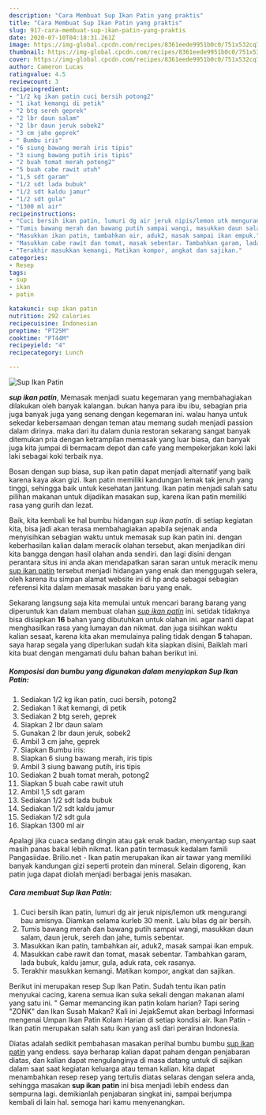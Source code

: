 ```yaml
---
description: "Cara Membuat Sup Ikan Patin yang praktis"
title: "Cara Membuat Sup Ikan Patin yang praktis"
slug: 917-cara-membuat-sup-ikan-patin-yang-praktis
date: 2020-07-10T04:18:31.261Z
image: https://img-global.cpcdn.com/recipes/8361eede9951b0c0/751x532cq70/sup-ikan-patin-foto-resep-utama.jpg
thumbnail: https://img-global.cpcdn.com/recipes/8361eede9951b0c0/751x532cq70/sup-ikan-patin-foto-resep-utama.jpg
cover: https://img-global.cpcdn.com/recipes/8361eede9951b0c0/751x532cq70/sup-ikan-patin-foto-resep-utama.jpg
author: Cameron Lucas
ratingvalue: 4.5
reviewcount: 3
recipeingredient:
- "1/2 kg ikan patin cuci bersih potong2"
- "1 ikat kemangi di petik"
- "2 btg sereh geprek"
- "2 lbr daun salam"
- "2 lbr daun jeruk sobek2"
- "3 cm jahe geprek"
- " Bumbu iris"
- "6 siung bawang merah iris tipis"
- "3 siung bawang putih iris tipis"
- "2 buah tomat merah potong2"
- "5 buah cabe rawit utuh"
- "1,5 sdt garam"
- "1/2 sdt lada bubuk"
- "1/2 sdt kaldu jamur"
- "1/2 sdt gula"
- "1300 ml air"
recipeinstructions:
- "Cuci bersih ikan patin, lumuri dg air jeruk nipis/lemon utk mengurangi bau amisnya. Diamkan selama kurleb 30 menit. Lalu bilas dg air bersih."
- "Tumis bawang merah dan bawang putih sampai wangi, masukkan daun salam, daun jeruk, sereh dan jahe, tumis sebentar."
- "Masukkan ikan patin, tambahkan air, aduk2, masak sampai ikan empuk."
- "Masukkan cabe rawit dan tomat, masak sebentar. Tambahkan garam, lada bubuk, kaldu jamur, gula, aduk rata, cek rasanya."
- "Terakhir masukkan kemangi. Matikan kompor, angkat dan sajikan."
categories:
- Resep
tags:
- sup
- ikan
- patin

katakunci: sup ikan patin 
nutrition: 292 calories
recipecuisine: Indonesian
preptime: "PT25M"
cooktime: "PT44M"
recipeyield: "4"
recipecategory: Lunch

---
```



![Sup Ikan Patin](https://img-global.cpcdn.com/recipes/8361eede9951b0c0/751x532cq70/sup-ikan-patin-foto-resep-utama.jpg)

<b><i>sup ikan patin</i></b>, Memasak menjadi suatu kegemaran yang membahagiakan dilakukan oleh banyak kalangan. bukan hanya para ibu ibu, sebagian pria juga banyak juga yang senang dengan kegemaran ini. walau hanya untuk sekedar kebersamaan dengan teman atau memang sudah menjadi passion dalam dirinya. maka dari itu dalam dunia restoran sekarang sangat banyak ditemukan pria dengan ketrampilan memasak yang luar biasa, dan banyak juga kita jumpai di bermacam depot dan cafe yang mempekerjakan koki laki laki sebagai koki terbaik nya.

Bosan dengan sup biasa, sup ikan patin dapat menjadi alternatif yang baik karena kaya akan gizi. Ikan patin memiliki kandungan lemak tak jenuh yang tinggi, sehingga baik untuk kesehatan jantung. Ikan patin menjadi salah satu pilihan makanan untuk dijadikan masakan sup, karena ikan patin memiliki rasa yang gurih dan lezat.

Baik, kita kembali ke hal bumbu hidangan <i>sup ikan patin</i>. di setiap kegiatan kita, bisa jadi akan terasa membahagiakan apabila sejenak anda menyisihkan sebagian waktu untuk memasak sup ikan patin ini. dengan keberhasilan kalian dalam meracik olahan tersebut, akan menjadikan diri kita bangga dengan hasil olahan anda sendiri. dan lagi disini dengan perantara situs ini anda akan mendapatkan saran saran untuk meracik menu <u>sup ikan patin</u> tersebut menjadi hidangan yang enak dan menggugah selera, oleh karena itu simpan alamat website ini di hp anda sebagai sebagian referensi kita dalam memasak masakan baru yang enak.


Sekarang langsung saja kita memulai untuk mencari barang barang yang diperuntuk kan dalam membuat olahan <u><i>sup ikan patin</i></u> ini. setidak tidaknya bisa disiapkan <b>16</b> bahan yang dibutuhkan untuk olahan ini. agar nanti dapat menghasilkan rasa yang lumayan dan nikmat. dan juga sisihkan waktu kalian sesaat, karena kita akan memulainya paling tidak dengan <b>5</b> tahapan. saya harap segala yang diperlukan sudah kita siapkan disini, Baiklah mari kita buat dengan mengamati dulu bahan bahan berikut ini.

<!--inarticleads1-->

##### Komposisi dan bumbu yang digunakan dalam menyiapkan Sup Ikan Patin:

1. Sediakan 1/2 kg ikan patin, cuci bersih, potong2
1. Sediakan 1 ikat kemangi, di petik
1. Sediakan 2 btg sereh, geprek
1. Siapkan 2 lbr daun salam
1. Gunakan 2 lbr daun jeruk, sobek2
1. Ambil 3 cm jahe, geprek
1. Siapkan  Bumbu iris:
1. Siapkan 6 siung bawang merah, iris tipis
1. Ambil 3 siung bawang putih, iris tipis
1. Sediakan 2 buah tomat merah, potong2
1. Siapkan 5 buah cabe rawit utuh
1. Ambil 1,5 sdt garam
1. Sediakan 1/2 sdt lada bubuk
1. Sediakan 1/2 sdt kaldu jamur
1. Sediakan 1/2 sdt gula
1. Siapkan 1300 ml air


Apalagi jika cuaca sedang dingin atau gak enak badan, menyantap sup saat masih panas bakal lebih nikmat. Ikan patin termasuk kedalam famili Pangasiidae. Brilio.net - Ikan patin merupakan ikan air tawar yang memiliki banyak kandungan gizi seperti protein dan mineral. Selain digoreng, ikan patin juga dapat diolah menjadi berbagai jenis masakan. 

<!--inarticleads2-->

##### Cara membuat Sup Ikan Patin:

1. Cuci bersih ikan patin, lumuri dg air jeruk nipis/lemon utk mengurangi bau amisnya. Diamkan selama kurleb 30 menit. Lalu bilas dg air bersih.
1. Tumis bawang merah dan bawang putih sampai wangi, masukkan daun salam, daun jeruk, sereh dan jahe, tumis sebentar.
1. Masukkan ikan patin, tambahkan air, aduk2, masak sampai ikan empuk.
1. Masukkan cabe rawit dan tomat, masak sebentar. Tambahkan garam, lada bubuk, kaldu jamur, gula, aduk rata, cek rasanya.
1. Terakhir masukkan kemangi. Matikan kompor, angkat dan sajikan.


Berikut ini merupakan resep Sup Ikan Patin. Sudah tentu ikan patin menyukai cacing, karena semua ikan suka sekali dengan makanan alami yang satu ini. &#34; Gemar memancing ikan patin kolam harian? Tapi sering &#34;ZONK&#34; dan Ikan Susah Makan? Kali ini JejakSemut akan berbagi Informasi mengenai Umpan Ikan Patin Kolam Harian di setiap kondisi air. Ikan Patin - Ikan patin merupakan salah satu ikan yang asli dari perairan Indonesia. 

Diatas adalah sedikit pembahasan masakan perihal bumbu bumbu <u>sup ikan patin</u> yang endess. saya berharap kalian dapat paham dengan penjabaran diatas, dan kalian dapat mengulanginya di masa datang untuk di sajikan dalam saat saat kegiatan keluarga atau teman kalian. kita dapat menambahkan resep resep yang tertulis diatas selaras dengan selera anda, sehingga masakan <b>sup ikan patin</b> ini bisa menjadi lebih endess dan sempurna lagi. demikianlah penjabaran singkat ini, sampai berjumpa kembali di lain hal. semoga hari kamu menyenangkan.
